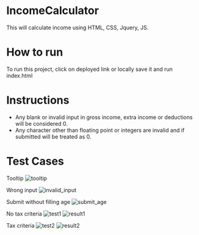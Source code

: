 # IncomeCalculator
This will calculate income using HTML, CSS, Jquery, JS.

# How to run
To run this project, click on deployed link or locally save it and run index.html

# Instructions
* Any blank or invalid input in gross income, extra income or deductions will be considered 0.
* Any character other than floating point or integers are invalid and if submitted will be treated as 0.

# Test Cases

Tooltip
![tooltip](https://github.com/itsAKDwivedi/IncomeCalculator/assets/119242799/f2fc7969-2872-4682-859e-f8245a94ad19)

Wrong input
![invalid_input](https://github.com/itsAKDwivedi/IncomeCalculator/assets/119242799/92f5d3e8-d1e4-4c44-b3c6-b0b29c2b7a75)

Submit without filling age
![submit_age](https://github.com/itsAKDwivedi/IncomeCalculator/assets/119242799/a8b8aae9-2ede-4163-8253-6258eaa1da7c)

No tax criteria
![test1](https://github.com/itsAKDwivedi/IncomeCalculator/assets/119242799/89fd80a2-763f-470f-8dde-cab2ea7dd8ea)
![result1](https://github.com/itsAKDwivedi/IncomeCalculator/assets/119242799/e9401f2b-9537-4649-afda-d3918dce766d)

Tax criteria
![test2](https://github.com/itsAKDwivedi/IncomeCalculator/assets/119242799/54abda87-f14b-46f1-948e-97d7e0124708)
![result2](https://github.com/itsAKDwivedi/IncomeCalculator/assets/119242799/1d66370c-af9e-4952-8033-221518c11fd4)
